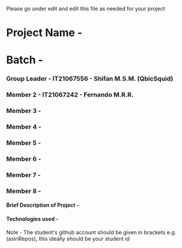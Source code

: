 Please go under edit and edit this file as needed for your project

# Project Name - 
# Batch - 
### Group Leader - IT21067556 - Shifan M.S.M. (QbicSquid)
### Member 2 - IT21067242 - Fernando M.R.R.
### Member 3 - 
### Member 4 - 
### Member 5 - 
### Member 6 - 
### Member 7 - 
### Member 8 - 

#### Brief Description of Project - 
#### Technologies used - 

Note - The student's github account should be given in brackets e.g. (asiriRepos), this ideally should be your student id 

